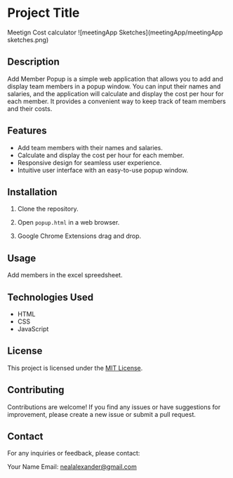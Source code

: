 # Project Title

Meetign Cost calculator
![meetingApp Sketches](meetingApp/meetingApp sketches.png)








## Description

Add Member Popup is a simple web application that allows you to add and display team members in a popup window. You can input their names and salaries, and the application will calculate and display the cost per hour for each member. It provides a convenient way to keep track of team members and their costs.

## Features

- Add team members with their names and salaries.
- Calculate and display the cost per hour for each member.
- Responsive design for seamless user experience.
- Intuitive user interface with an easy-to-use popup window.

## Installation

1. Clone the repository.
2. Open `popup.html` in a web browser.

3. Google Chrome Extensions drag and drop.

## Usage

Add members in the excel spreedsheet.

## Technologies Used

- HTML
- CSS
- JavaScript

## License

This project is licensed under the [MIT License](LICENSE).

## Contributing

Contributions are welcome! If you find any issues or have suggestions for improvement, please create a new issue or submit a pull request.


## Contact

For any inquiries or feedback, please contact:

Your Name
Email: nealalexander@gmail.com


